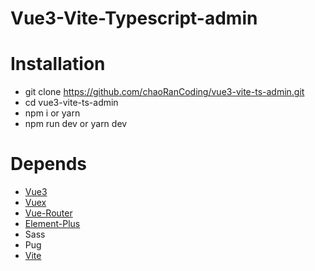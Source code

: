 
# Vue3-Vite-Typescript-admin

# Installation

+ git clone https://github.com/chaoRanCoding/vue3-vite-ts-admin.git
+ cd vue3-vite-ts-admin
+ npm i or yarn
+ npm run dev or yarn dev

# Depends

+ [Vue3](https://github.com/vuejs/vue-next)
+ [Vuex](https://github.com/vuejs/vue-router-next)
+ [Vue-Router](https://router.vuejs.org/zh/guide/)
+ [Element-Plus](https://github.com/element-plus/element-plus)
+ Sass
+ Pug
+ [Vite](https://cn.vitejs.dev/)